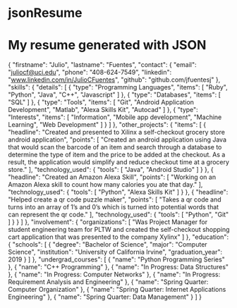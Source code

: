# jsonResume
# My resume generated with JSON
{
  "firstname": "Julio",
  "lastname": "Fuentes",
  "contact": {
    "email": "juliocf@uci.edu",
    "phone": "408-624-7549",
    "linkedin": "www.linkedin.com/in/JulioCFuentes",
    "github": "github.com/jfuentesj"
  },
  "skills": {
    "details": [
      {
        "type": "Programming Languages",
        "items": [
          "Ruby",
          "Python",
          "Java",
          "C++",
          "Javascript"
        ]
      },
      {
        "type": "Databases",
        "items": [
          "SQL"
        ]
      },
      {
        "type": "Tools",
        "items": [
          "Git",
          "Android Application Development",
          "Matlab",
          "Alexa Skills Kit",
          "Autocad"
        ]
      },
      {
        "type": "Interests",
        "items": [
          "Information",
          "Mobile app development",
          "Machine Learning",
          "Web Development"
        ]
      }
    ]
  },
  "other_projects": {
    "items": [
      {
        "headline": "Created and presented to Xilinx a self-checkout grocery store android application",
        "points": [
          "Created an android application using Java that would scan the barcode of an item and search through a database to determine the type of item and the price to be added at the checkout. As a result, the application would simplify and reduce checkout time at a grocery store."
        ],
        "technology_used": {
          "tools": [
            "Java",
            "Android Studio"
          ]
        }
      },
      {
        "headline": "Created an Amazon Alexa Skill",
        "points": [
          "Working on an Amazon Alexa skill to count how many calories you ate that day."
        ],
        "technology_used": {
          "tools": [
            "Python",
            "Alexa Skills Kit"
          ]
        }
      },
      {
        "headline": "Helped create a qr code puzzle maker",
        "points": [
          "Takes a qr code and turns into an array of 1’s and 0’s which is turned into potential words that can represent the qr code."
        ],
        "technology_used": {
          "tools": [
            "Python",
            "Git"
          ]
        }
      }
    ]
  },
  "involvement": {
    "organizations": [
      "Was Project Manager for student engineering team for PLTW and created the self-checkout shopping cart application that was presented to the company Xylinx"
    ]
  },
  "education": {
    "schools": [
      {
        "degree": "Bachelor of Science",
        "major": "Computer Science",
        "institution": "University of California Irvine",
        "graduation_year": 2019
      }
    ]
  },
  "undergrad_courses": [
    {
      "name": "Python Programming Series"
    },
    {
      "name": "C++ Programming"
    },
    {
      "name": "In Progress: Data Structures"
    },
    {
      "name": "In Progress: Computer Networks"
    },
    {
      "name": "In Progress: Requirement Analysis and Engineering"
    },
    {
      "name": "Spring Quarter: Computer Organization"
    },
    {
      "name": "Spring Quarter: Internet Applications Engineering"
    },
    {
      "name": "Spring Quarter: Data Management"
    }
  ]
}
